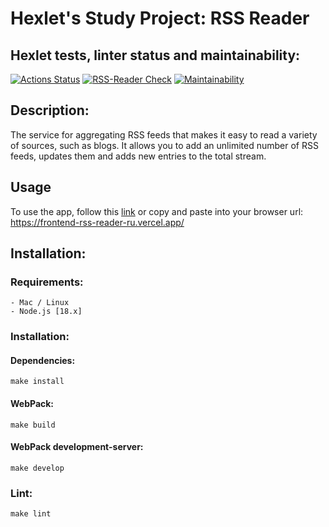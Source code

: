 # Hexlet's Study Project: RSS Reader

## Hexlet tests, linter status and maintainability:
[![Actions Status](https://github.com/MaxGre99/RSS-Reader/workflows/hexlet-check/badge.svg)](https://github.com/MaxGre99/RSS-Reader/actions)
[![RSS-Reader Check](https://github.com/MaxGre99/RSS-Reader/actions/workflows/rss-reader.yml/badge.svg)](https://github.com/MaxGre99/RSS-Reader/actions/workflows/rss-reader.yml)
[![Maintainability](https://api.codeclimate.com/v1/badges/bb59be738288c4e630c8/maintainability)](https://codeclimate.com/github/MaxGre99/frontend-bootcamp-project-11/maintainability)

## Description:
  The service for aggregating RSS feeds that makes it easy to read a variety of sources, such as blogs. It allows you to add an unlimited number of RSS feeds, updates them and adds new entries to the total stream.

## Usage
  To use the app, follow this [link](https://frontend-rss-reader-ru.vercel.app/) or copy and paste into your browser url: https://frontend-rss-reader-ru.vercel.app/

## Installation:

  ### Requirements:
    - Mac / Linux
    - Node.js [18.x]

  ### Installation:
  #### Dependencies:
    make install
  #### WebPack:
    make build
  #### WebPack development-server:
    make develop

  ### Lint:
    make lint
